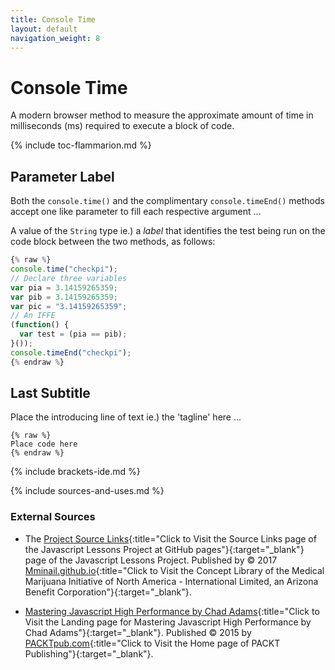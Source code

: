 ```yaml
---
title: Console Time
layout: default
navigation_weight: 8
---
```

# Console Time

A modern browser method to measure the approximate amount of time in milliseconds (ms) required to execute a block of code.

{% include toc-flammarion.md %}

## Parameter Label

Both the `console.time()` and the complimentary `console.timeEnd()` methods accept one like parameter to fill each respective argument ...

A value of the `String` type ie.) a *label* that identifies the test being run on the code block between the two methods, as follows:

```javascript
{% raw %}
console.time("checkpi");
// Declare three variables
var pia = 3.14159265359;
var pib = 3.14159265359;
var pic = "3.14159265359";
// An IFFE
(function() {
  var test = (pia == pib);
}());
console.timeEnd("checkpi");
{% endraw %}
```

## Last Subtitle

Place the introducing line of text ie.) the 'tagline' here ...

```liquid
{% raw %}
Place code here
{% endraw %}
```

{% include brackets-ide.md %}

{% include sources-and-uses.md %}

### External Sources

- The [Project Source Links](https://mminail.github.io/Javascript/Source-Javascript-Links.htm){:title="Click to Visit the Source Links page of the Javascript Lessons Project at GitHub pages"}{:target="_blank"} page of the Javascript Lessons Project. Published by © 2017 [Mminail.github.io](https://mminail.github.io/){:title="Click to Visit the Concept Library of the Medical Marijuana Initiative of North America - International Limited, an Arizona Benefit Corporation"}{:target="_blank"}.

- [Mastering Javascript High Performance by Chad Adams](https://www.packtpub.com/authors){:title="Click to Visit the Landing page for Mastering Javascript High Performance by Chad Adams"}{:target="_blank"}. Published © 2015 by [PACKTpub.com](https://www.packtpub.com/){:title="Click to Visit the Home page of PACKT Publishing"}{:target="_blank"}.
